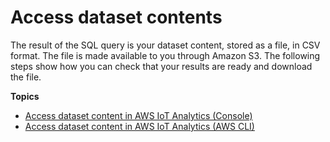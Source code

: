 # Access dataset contents<a name="dataset-results-itsw"></a>

The result of the SQL query is your dataset content, stored as a file, in CSV format\. The file is made available to you through Amazon S3\. The following steps show how you can check that your results are ready and download the file\. 

**Topics**
+ [Access dataset content in AWS IoT Analytics \(Console\)](preview-dataset-content-console.md)
+ [Access dataset content in AWS IoT Analytics \(AWS CLI\)](preview-dataset-content-cli.md)